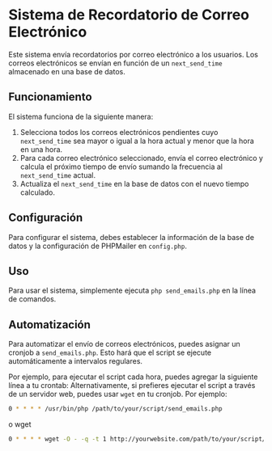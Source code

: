 # Sistema de Recordatorio de Correo Electrónico

Este sistema envía recordatorios por correo electrónico a los usuarios. Los correos electrónicos se envían en función de un `next_send_time` almacenado en una base de datos.

## Funcionamiento

El sistema funciona de la siguiente manera:

1. Selecciona todos los correos electrónicos pendientes cuyo `next_send_time` sea mayor o igual a la hora actual y menor que la hora en una hora.
2. Para cada correo electrónico seleccionado, envía el correo electrónico y calcula el próximo tiempo de envío sumando la frecuencia al `next_send_time` actual.
3. Actualiza el `next_send_time` en la base de datos con el nuevo tiempo calculado.

## Configuración

Para configurar el sistema, debes establecer la información de la base de datos y la configuración de PHPMailer en `config.php`.

## Uso

Para usar el sistema, simplemente ejecuta `php send_emails.php` en la línea de comandos.

## Automatización

Para automatizar el envío de correos electrónicos, puedes asignar un cronjob a `send_emails.php`. Esto hará que el script se ejecute automáticamente a intervalos regulares.

Por ejemplo, para ejecutar el script cada hora, puedes agregar la siguiente línea a tu crontab:
Alternativamente, si prefieres ejecutar el script a través de un servidor web, puedes usar `wget` en tu cronjob. Por ejemplo:

```bash
0 * * * * /usr/bin/php /path/to/your/script/send_emails.php
```
o wget

```bash
0 * * * * wget -O - -q -t 1 http://yourwebsite.com/path/to/your/script/send_emails.php
```